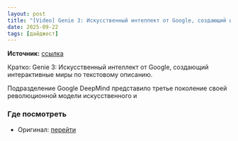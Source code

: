 ```yaml
---
layout: post
title: "[Video] Genie 3: Искусственный интеллект от Google, создающий интерактивные миры по текстовому [...]"
date: 2025-09-22
tags: [дайджест]
---
```


**Источник:** [ссылка](https://t.me/neyr0graph/3087)

Кратко: Genie 3: Искусственный интеллект от Google, создающий интерактивные миры по текстовому описанию.

Подразделение Google DeepMind представило третье поколение своей революционной модели искусственного и

### Где посмотреть
- Оригинал: [перейти]({link})
